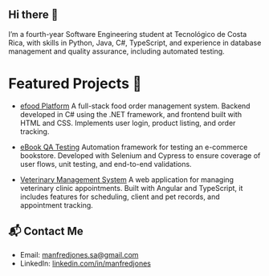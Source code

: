 ## Hi there 👋

<!--
**manfredjones/manfredjones** is a ✨ _special_ ✨ repository because its `README.md` (this file) appears on your GitHub profile.

Here are some ideas to get you started:

- 🔭 I’m currently working on ...
- 🌱 I’m currently learning ...
- 👯 I’m looking to collaborate on ...
- 🤔 I’m looking for help with ...
- 💬 Ask me about ...
- 📫 How to reach me: ...
- 😄 Pronouns: ...
- ⚡ Fun fact: ...
-->

I’m a fourth-year Software Engineering student at Tecnológico de Costa Rica, with skills in Python, Java, C#, TypeScript, and experience in database management and quality assurance, including automated testing.


# Featured Projects 🌟
- [efood Platform](https://github.com/manfredjones/efood-2024.git)
  A full-stack food order management system. Backend developed in C# using the .NET framework, and frontend built with HTML and CSS. Implements user login, product listing, and order tracking.

- [eBook QA Testing](https://github.com/AverageCastroEnjoyer/boihutqa.git)
  Automation framework for testing an e-commerce bookstore. Developed with Selenium and Cypress to ensure coverage of user flows, unit testing, and end-to-end validations.

- [Veterinary Management System](https://github.com/RojasAG/proyecto_ing.git)
  A web application for managing veterinary clinic appointments. Built with Angular and TypeScript, it includes features for scheduling, client and pet records, and appointment tracking.


## 📬 Contact Me
- Email: [manfredjones.sa@gmail.com](mailto:manfredjones.sa@gmail.com)
- LinkedIn: [linkedin.com/in/manfredjones](https://www.linkedin.com/in/manfredjones/)
